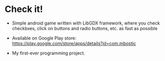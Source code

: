 # Check it!

 - Simple android game written with LibGDX framework, where you check checkbxes, click on buttons and radio buttons, etc. as fast as possible

 - Available on Google Play store: https://play.google.com/store/apps/details?id=com.mbostic

 - My first-ever programming project.
